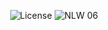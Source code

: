 <p align="center">
  <img alt="License" src="https://img.shields.io/static/v1?label=license&message=MIT&color=dc1637&labelColor=0A1033">

 <img src="https://img.shields.io/static/v1?label=Ignite&message=ReactNative&color=dc1637&labelColor=0A1033" alt="NLW 06" />
</p>